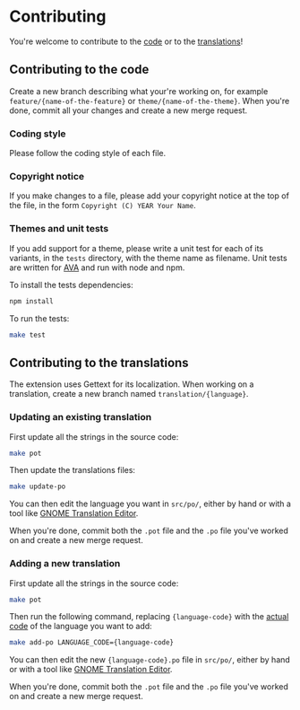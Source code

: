 # Contributing

You're welcome to contribute to the [code](#contributing-to-the-code) or to the [translations](#contributing-to-the-translations)!

## Contributing to the code

Create a new branch describing what your're working on, for example `feature/{name-of-the-feature}` or `theme/{name-of-the-theme}`. When you're done, commit all your changes and create a new merge request.

### Coding style

Please follow the coding style of each file.

### Copyright notice

If you make changes to a file, please add your copyright notice at the top of the file, in the form `Copyright (C) YEAR Your Name`.

### Themes and unit tests

If you add support for a theme, please write a unit test for each of its variants, in the `tests` directory, with the theme name as filename. Unit tests are written for [AVA](https://github.com/avajs/ava) and run with node and npm.

To install the tests dependencies:

```bash
npm install
```

To run the tests:

```bash
make test
```

## Contributing to the translations

The extension uses Gettext for its localization. When working on a translation, create a new branch named `translation/{language}`.

### Updating an existing translation

First update all the strings in the source code:

```bash
make pot
```

Then update the translations files:

```bash
make update-po
```

You can then edit the language you want in `src/po/`, either by hand or with a tool like [GNOME Translation Editor](https://wiki.gnome.org/Apps/Gtranslator).

When you're done, commit both the `.pot` file and the `.po` file you've worked on and create a new merge request.

### Adding a new translation

First update all the strings in the source code:

```bash
make pot
```

Then run the following command, replacing `{language-code}` with the [actual code](https://www.loc.gov/standards/iso639-2/php/code_list.php) of the language you want to add:

```bash
make add-po LANGUAGE_CODE={language-code}
```

You can then edit the new `{language-code}.po` file in `src/po/`, either by hand or with a tool like [GNOME Translation Editor](https://wiki.gnome.org/Apps/Gtranslator).

When you're done, commit both the `.pot` file and the `.po` file you've worked on and create a new merge request.
